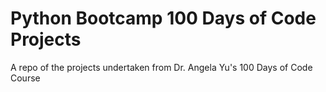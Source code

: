 # Python Bootcamp 100 Days of Code Projects
 A repo of the projects undertaken from Dr. Angela Yu's 100 Days of Code Course
